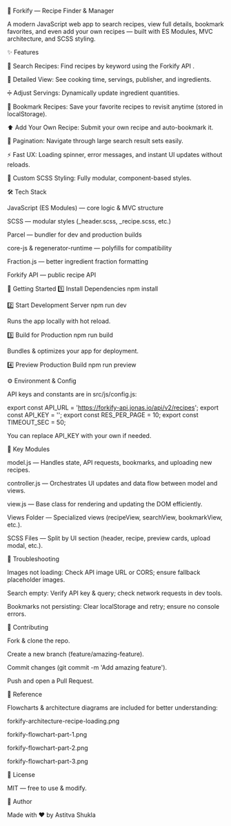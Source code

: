🍴 Forkify — Recipe Finder & Manager

A modern JavaScript web app to search recipes, view full details, bookmark favorites, and even add your own recipes — built with ES Modules, MVC architecture, and SCSS styling.

✨ Features

🔎 Search Recipes: Find recipes by keyword using the Forkify API
.

👀 Detailed View: See cooking time, servings, publisher, and ingredients.

➗ Adjust Servings: Dynamically update ingredient quantities.

🔖 Bookmark Recipes: Save your favorite recipes to revisit anytime (stored in localStorage).

⬆️ Add Your Own Recipe: Submit your own recipe and auto-bookmark it.

📄 Pagination: Navigate through large search result sets easily.

⚡ Fast UX: Loading spinner, error messages, and instant UI updates without reloads.

🎨 Custom SCSS Styling: Fully modular, component-based styles.

🛠️ Tech Stack

JavaScript (ES Modules) — core logic & MVC structure

SCSS — modular styles (\_header.scss, \_recipe.scss, etc.)

Parcel — bundler for dev and production builds

core-js & regenerator-runtime — polyfills for compatibility

Fraction.js — better ingredient fraction formatting

Forkify API — public recipe API

🚀 Getting Started
1️⃣ Install Dependencies
npm install

2️⃣ Start Development Server
npm run dev

Runs the app locally with hot reload.

3️⃣ Build for Production
npm run build

Bundles & optimizes your app for deployment.

4️⃣ Preview Production Build
npm run preview

⚙️ Environment & Config

API keys and constants are in src/js/config.js:

export const API_URL = 'https://forkify-api.jonas.io/api/v2/recipes';
export const API_KEY = '<your-api-key>';
export const RES_PER_PAGE = 10;
export const TIMEOUT_SEC = 50;

You can replace API_KEY with your own if needed.

🧩 Key Modules

model.js — Handles state, API requests, bookmarks, and uploading new recipes.

controller.js — Orchestrates UI updates and data flow between model and views.

view.js — Base class for rendering and updating the DOM efficiently.

Views Folder — Specialized views (recipeView, searchView, bookmarkView, etc.).

SCSS Files — Split by UI section (header, recipe, preview cards, upload modal, etc.).

🐞 Troubleshooting

Images not loading: Check API image URL or CORS; ensure fallback placeholder images.

Search empty: Verify API key & query; check network requests in dev tools.

Bookmarks not persisting: Clear localStorage and retry; ensure no console errors.

🤝 Contributing

Fork & clone the repo.

Create a new branch (feature/amazing-feature).

Commit changes (git commit -m 'Add amazing feature').

Push and open a Pull Request.

📸 Reference

Flowcharts & architecture diagrams are included for better understanding:

forkify-architecture-recipe-loading.png

forkify-flowchart-part-1.png

forkify-flowchart-part-2.png

forkify-flowchart-part-3.png

📄 License

MIT — free to use & modify.

🌟 Author

Made with ❤️ by Astitva Shukla
